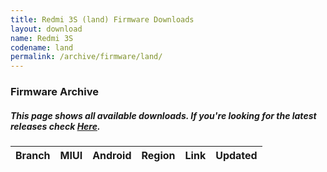 ```yaml
---
title: Redmi 3S (land) Firmware Downloads
layout: download
name: Redmi 3S
codename: land
permalink: /archive/firmware/land/
---
```


### Firmware Archive
##### This page shows all available downloads. If you're looking for the latest releases check [Here](/firmware/land/).

<div class="table-responsive-md" id="table-wrapper">
<table id="firmware" class="display dt-responsive nowrap compact table table-striped table-hover table-sm">
    <thead class="thead-dark">
        <tr>
            <th>Branch</th>
            <th>MIUI</th>
            <th>Android</th>
            <th>Region</th>
            <th>Link</th>
            <th>Updated</th>
        </tr>
    </thead>
    <script>loadFirmwareDownloads('land', 'full')</script>
</table>
</div>
